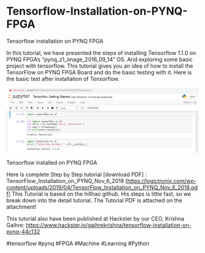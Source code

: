 # Tensorflow-Installation-on-PYNQ-FPGA
Tensorflow installation on PYNQ FPGA

In this tutorial, we have presented the steps of installing Tensorflow 1.1.0 on PYNQ FPGA’s “pynq_z1_image_2016_09_14” OS. And exploring some basic project with tensorflow. This tutorial gives you an idea of how to install the TensorFlow on PYNQ FPGA Board and do the basic testing with it. Here is the basic test after installation of Tensorflow.

![ScreenShot](https://github.com/LogicTronix/Tensorflow-Installation-on-PYNQ-FPGA/blob/master/install_tensorflow_in_pynq.png)

Tensorflow installed on PYNQ FPGA

Here is complete Step by Step tutorial [download PDF] : TensorFlow_Installation_on_PYNQ_Nov_6_2018 [https://logictronix.com/wp-content/uploads/2019/04/TensorFlow_Installation_on_PYNQ_Nov_6_2018.pdf]
This Tutorial is based on the hillhao github. His steps is little fast, so we break down into the detail tutorial. The Tutorial PDF is attached on the attachment!

This tutorial also have been published at Hackster by our CEO, Krishna Gaihre:  https://www.hackster.io/gaihrekrishna/tensorflow-installation-on-pynq-44c132

#tensorflow #pynq #FPGA #Machine #Learning #Python

